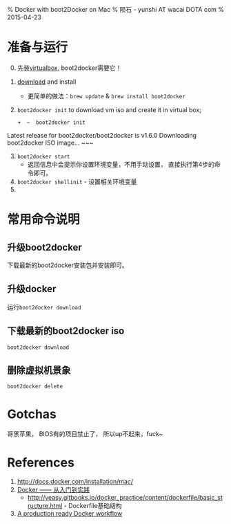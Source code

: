 % Docker with boot2Docker on Mac
% 陨石 - yunshi AT wacai DOTA com
% 2015-04-23

# 准备与运行

0. 先装[virtualbox](https://www.virtualbox.org/wiki/Downloads), boot2docker需要它！
1. [download](https://github.com/boot2docker/osx-installer/releases) and install
	- 更简单的做法：`brew update` & `brew install boot2docker`
2. `boot2docker init` to download vm iso and create it in virtual box;

	~~~
	➜  ~  boot2docker init
Latest release for boot2docker/boot2docker is v1.6.0
Downloading boot2docker ISO image...
	~~~

3.  `boot2docker start`
	- 返回信息中会提示你设置环境变量，不用手动设置， 直接执行第4步的命令即可。
4.  `boot2docker shellinit` - 设置相关环境变量
5.  





# 常用命令说明

## 升级boot2docker
下载最新的boot2docker安装包并安装即可。

## 升级docker
运行`boot2docker download`

## 下载最新的boot2docker iso
`boot2docker download`

## 删除虚拟机景象
`boot2docker delete`


# Gotchas

哥黑苹果， BIOS有的项目禁止了， 所以up不起来，fuck~


# References
1.  <http://docs.docker.com/installation/mac/>
2. [Docker —— 从入门到实践](https://www.gitbook.com/book/yeasy/docker_practice/details)
	- <http://yeasy.gitbooks.io/docker_practice/content/dockerfile/basic_structure.html> - Dockerfile基础结构
3. [A production ready Docker workflow](http://www.luiselizondo.net/a-production-ready-docker-workflow/)










